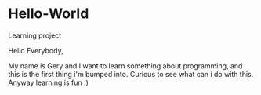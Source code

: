 # Hello-World
Learning project

Hello Everybody, 

My name is Gery and I want to learn something about programming, and this is the first thing i'm bumped into. Curious to see what can i do with this. Anyway learning is fun :)

